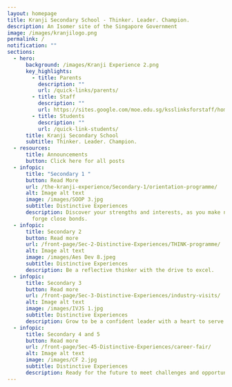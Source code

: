 ```yaml
---
layout: homepage
title: Kranji Secondary School - Thinker. Leader. Champion.
description: An Isomer site of the Singapore Government
image: /images/kranjilogo.png
permalink: /
notification: ""
sections:
  - hero:
      background: /images/Kranji Experience 2.png
      key_highlights:
        - title: Parents
          description: ""
          url: /quick-links/parents/
        - title: Staff
          description: ""
          url: https://sites.google.com/moe.edu.sg/ksslinksforstaff/home?pli=1#h.kjcvndohbm9g
        - title: Students
          description: ""
          url: /quick-link-students/
      title: Kranji Secondary School
      subtitle: Thinker. Leader. Champion.
  - resources:
      title: Announcements
      button: Click here for all posts
  - infopic:
      title: "Secondary 1 "
      button: Read More
      url: /the-kranji-experience/Secondary-1/orientation-programme/
      alt: Image alt text
      image: /images/SOOP 3.jpg
      subtitle: Distinctive Experiences
      description: Discover your strengths and interests, as you make new friends and
        forge close bonds.
  - infopic:
      title: Secondary 2
      button: Read more
      url: /front-page/Sec-2-Distinctive-Experiences/THINK-programme/
      alt: Image alt text
      image: /images/Aes Dev 8.jpeg
      subtitle: Distinctive Experiences
      description: Be a reflective thinker with the drive to excel.
  - infopic:
      title: Secondary 3
      button: Read more
      url: /front-page/Sec-3-Distinctive-Experiences/industry-visits/
      alt: Image alt text
      image: /images/IVJS 1.jpg
      subtitle: Distinctive Experiences
      description: Grow to be a confident leader with a heart to serve.
  - infopic:
      title: Secondary 4 and 5
      button: Read more
      url: /front-page/Sec-45-Distinctive-Experiences/career-fair/
      alt: Image alt text
      image: /images/CF 2.jpg
      subtitle: Distinctive Experiences
      description: Ready for the future to meet challenges and opportunities.
---
```


